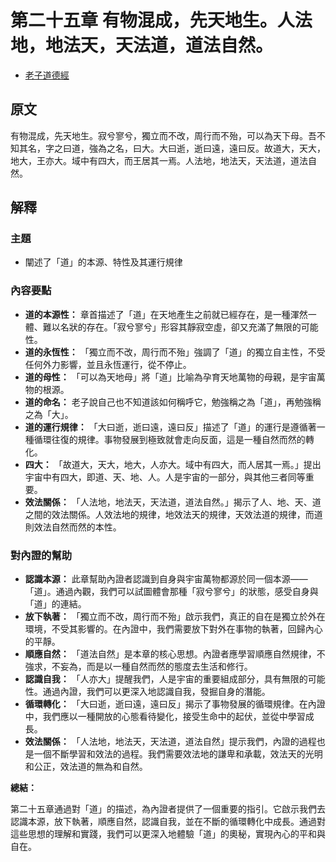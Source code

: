 # 第二十五章 有物混成，先天地生。人法地，地法天，天法道，道法自然。 

- [老子道德經](https://www.daodejing.org/)

## 原文
有物混成，先天地生。寂兮寥兮，獨立而不改，周行而不殆，可以為天下母。吾不知其名，字之曰道，強為之名，曰大。大曰逝，逝曰遠，遠曰反。故道大，天大，地大，王亦大。域中有四大，而王居其一焉。人法地，地法天，天法道，道法自然。


## 解釋
### 主題
- 闡述了「道」的本源、特性及其運行規律

### 內容要點
*   **道的本源性：** 章首描述了「道」在天地產生之前就已經存在，是一種渾然一體、難以名狀的存在。「寂兮寥兮」形容其靜寂空虛，卻又充滿了無限的可能性。
*   **道的永恆性：** 「獨立而不改，周行而不殆」強調了「道」的獨立自主性，不受任何外力影響，並且永恆運行，從不停止。
*   **道的母性：** 「可以為天地母」將「道」比喻為孕育天地萬物的母親，是宇宙萬物的根源。
*   **道的命名：** 老子說自己也不知道該如何稱呼它，勉強稱之為「道」，再勉強稱之為「大」。
*   **道的運行規律：** 「大曰逝，逝曰遠，遠曰反」描述了「道」的運行是遵循著一種循環往復的規律。事物發展到極致就會走向反面，這是一種自然而然的轉化。
*   **四大：** 「故道大，天大，地大，人亦大。域中有四大，而人居其一焉。」提出宇宙中有四大，即道、天、地、人。人是宇宙的一部分，與其他三者同等重要。
*   **效法關係：** 「人法地，地法天，天法道，道法自然。」揭示了人、地、天、道之間的效法關係。人效法地的規律，地效法天的規律，天效法道的規律，而道則效法自然而然的本性。

### 對內證的幫助
*   **認識本源：** 此章幫助內證者認識到自身與宇宙萬物都源於同一個本源——「道」。通過內觀，我們可以試圖體會那種「寂兮寥兮」的狀態，感受自身與「道」的連結。
*   **放下執著：** 「獨立而不改，周行而不殆」啟示我們，真正的自在是獨立於外在環境，不受其影響的。在內證中，我們需要放下對外在事物的執著，回歸內心的平靜。
*   **順應自然：** 「道法自然」是本章的核心思想。內證者應學習順應自然規律，不強求，不妄為，而是以一種自然而然的態度去生活和修行。
*   **認識自我：** 「人亦大」提醒我們，人是宇宙的重要組成部分，具有無限的可能性。通過內證，我們可以更深入地認識自我，發掘自身的潛能。
*   **循環轉化：** 「大曰逝，逝曰遠，遠曰反」揭示了事物發展的循環規律。在內證中，我們應以一種開放的心態看待變化，接受生命中的起伏，並從中學習成長。
*   **效法關係：** 「人法地，地法天，天法道，道法自然」提示我們，內證的過程也是一個不斷學習和效法的過程。我們需要效法地的謙卑和承載，效法天的光明和公正，效法道的無為和自然。

**總結：**

第二十五章通過對「道」的描述，為內證者提供了一個重要的指引。它啟示我們去認識本源，放下執著，順應自然，認識自我，並在不斷的循環轉化中成長。通過對這些思想的理解和實踐，我們可以更深入地體驗「道」的奧秘，實現內心的平和與自在。